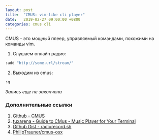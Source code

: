 ```yaml
---
layout: post
title:  "CMUS: vim-like cli player"
date:   2019-02-27 09:00:00 +0800
categories: cmus cli
---
```


CMUS - это мощный плеер, управляемый командами, похожими на команды vim.

1. Слушаем онлайн радио:
```sh
:add "http://some.url/stream/"
```
2. Выходим из cmus:
```sh
:q
```

*Запись еще не закончена*

### Дополнительные ссылки

1. [Github - CMUS](https://github.com/cmus/cmus)
2. [tuxarena - Guide to CMus - Music Player for Your Terminal](http://www.tuxarena.com/static/cmus_guide.php)
3. [Github Gist - radiorecord.sh](https://gist.github.com/g3rhard/e8612e3f89906471ea361c5dd446287f)
4. [PhilipTrauner/cmus-osx](https://github.com/PhilipTrauner/cmus-osx)
